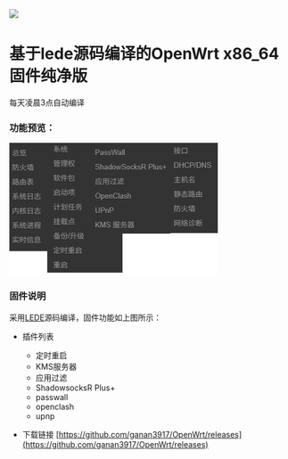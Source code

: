 
<img width="768" src="./images/openwrt.png"/>
  
# 基于lede源码编译的OpenWrt x86_64固件纯净版

每天凌晨3点自动编译

### 功能预览：

<img src="./images/lede.png"/>
 
### 固件说明

采用[LEDE](https://github.com/coolsnowwolf/lede)源码编译，固件功能如上图所示：

- 插件列表
   - 定时重启
   - KMS服务器
   - 应用过滤
   - ShadowsocksR Plus+
   - passwall
   - openclash
   - upnp

- 下载链接
[https://github.com/ganan3917/OpenWrt/releases](https://github.com/ganan3917/OpenWrt/releases)
